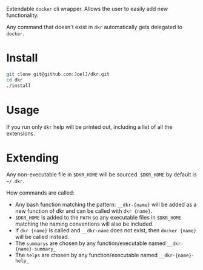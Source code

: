 Extendable `docker` cli wrapper. Allows the user to easily add new functionality.

Any command that doesn't exist in `dkr` automatically gets delegated to `docker`.

# Install

```bash
git clone git@github.com:JoelJ/dkr.git
cd dkr
./install
```

# Usage

If you run only `dkr` help will be printed out, including a list of all the extensions. 

# Extending

Any non-executable file in `$DKR_HOME` will be sourced. `$DKR_HOME` by default is `~/.dkr`.

How commands are called:

* Any bash function matching the pattern: `__dkr-{name}` will be added as a new function of dkr and can be called with `dkr {name}`.
* `$DKR_HOME` is added to the `PATH` so any executable files in `$DKR_HOME` matching the naming conventions will also be included.
* If `dkr {name}` is called and `__dkr-name` does not exist, then `docker {name}` will be called instead.
* The `summarys` are chosen by any function/executable named `__dkr-{name}-summary_`
* The `helps` are chosen by any function/executable named `__dkr-{name}-help_`
